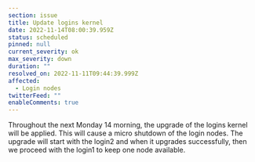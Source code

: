 ```yaml
---
section: issue
title: Update logins kernel
date: 2022-11-14T08:00:39.959Z
status: scheduled
pinned: null
current_severity: ok
max_severity: down
duration: ""
resolved_on: 2022-11-11T09:44:39.999Z
affected:
  - Login nodes
twitterFeed: ""
enableComments: true
---
```

Throughout the next Monday 14 morning, the upgrade of the logins kernel will be applied. This will cause a micro shutdown of the login nodes. The upgrade will start with the login2 and when it upgrades successfully, then we proceed with the login1 to keep one node available.